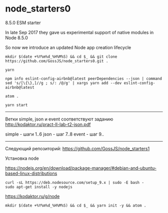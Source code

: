 # node_starters0
8.5.0 ESM starter

In late Sep 2017 they gave us experimental support of native modules in Node 8.5.0

So now we introduce an updated Node app creation lifecycle

`mkdir $(date +%Y%m%d_%H%M%S) && cd $_ && git clone https://github.com/GossJS/node_starters0.git .`

`yarn`

`npm info eslint-config-airbnb@latest peerDependencies --json | command sed 's/[\{\},]//g ; s/: /@/g' | xargs yarn add --dev eslint-config-airbnb@latest`

`atom .`

`yarn start`

---
Ветки simple, json и event соответствуют заданию http://kodaktor.ru/pract-II-lab-t2-json.pdf

simple - шаги 1..6
json - шаг 7..8
event - шаг 9..

---
Следующий репозиторий: https://github.com/GossJS/node_starters1

Установка node

https://nodejs.org/en/download/package-manager/#debian-and-ubuntu-based-linux-distributions

```
curl -sL https://deb.nodesource.com/setup_9.x | sudo -E bash -
sudo apt-get install -y nodejs
```

https://kodaktor.ru/g/node

```
mkdir $(date +%Y%m%d_%H%M%S) && cd $_ && yarn init -y && atom .
```
